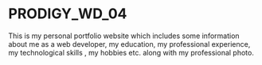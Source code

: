 # PRODIGY_WD_04
 This is my personal portfolio website which includes some information about me as a web developer, my education, my professional experience, my technological skills , my hobbies etc. along with my professional photo.
